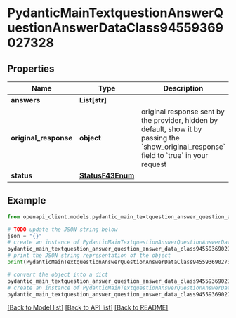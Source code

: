 # PydanticMainTextquestionAnswerQuestionAnswerDataClass94559369027328


## Properties

Name | Type | Description | Notes
------------ | ------------- | ------------- | -------------
**answers** | **List[str]** |  | [optional] 
**original_response** | **object** | original response sent by the provider, hidden by default, show it by passing the &#x60;show_original_response&#x60; field to &#x60;true&#x60; in your request | [optional] 
**status** | [**StatusF43Enum**](StatusF43Enum.md) |  | 

## Example

```python
from openapi_client.models.pydantic_main_textquestion_answer_question_answer_data_class94559369027328 import PydanticMainTextquestionAnswerQuestionAnswerDataClass94559369027328

# TODO update the JSON string below
json = "{}"
# create an instance of PydanticMainTextquestionAnswerQuestionAnswerDataClass94559369027328 from a JSON string
pydantic_main_textquestion_answer_question_answer_data_class94559369027328_instance = PydanticMainTextquestionAnswerQuestionAnswerDataClass94559369027328.from_json(json)
# print the JSON string representation of the object
print(PydanticMainTextquestionAnswerQuestionAnswerDataClass94559369027328.to_json())

# convert the object into a dict
pydantic_main_textquestion_answer_question_answer_data_class94559369027328_dict = pydantic_main_textquestion_answer_question_answer_data_class94559369027328_instance.to_dict()
# create an instance of PydanticMainTextquestionAnswerQuestionAnswerDataClass94559369027328 from a dict
pydantic_main_textquestion_answer_question_answer_data_class94559369027328_form_dict = pydantic_main_textquestion_answer_question_answer_data_class94559369027328.from_dict(pydantic_main_textquestion_answer_question_answer_data_class94559369027328_dict)
```
[[Back to Model list]](../README.md#documentation-for-models) [[Back to API list]](../README.md#documentation-for-api-endpoints) [[Back to README]](../README.md)


